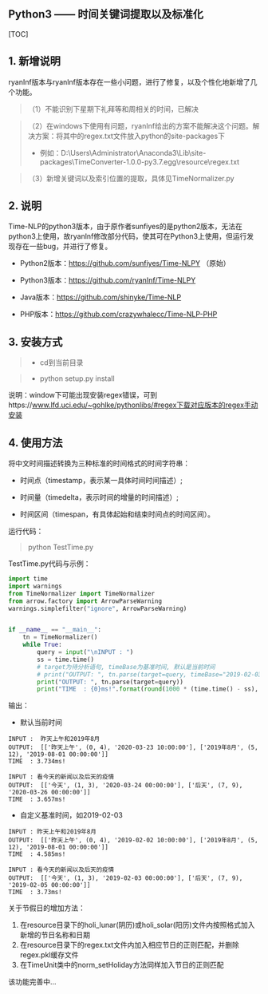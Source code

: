 ## Python3 —— 时间关键词提取以及标准化
[TOC]

## 1. 新增说明

ryanInf版本与ryanlnf版本存在一些小问题，进行了修复，以及个性化地新增了几个功能。

> （1）不能识别下星期下礼拜等和周相关的时间，已解决

> （2）在windows下使用有问题，ryanInf给出的方案不能解决这个问题。解决方案：将其中的regex.txt文件放入python的site-packages下
>
> - 例如：D:\Users\Administrator\Anaconda3\Lib\site-packages\TimeConverter-1.0.0-py3.7.egg\resource\regex.txt

> （3）新增关键词以及索引位置的提取，具体见TimeNormalizer.py

## 2. 说明
Time-NLP的python3版本，由于原作者sunfiyes的是python2版本，无法在python3上使用，故ryanlnf修改部分代码，使其可在Python3上使用，但运行发现存在一些bug，并进行了修复。

- Python2版本：https://github.com/sunfiyes/Time-NLPY  （原始）

- Python3版本：https://github.com/ryanInf/Time-NLPY
- Java版本：https://github.com/shinyke/Time-NLP
- PHP版本：https://github.com/crazywhalecc/Time-NLP-PHP

## 3. 安装方式  
> - cd到当前目录

> - python setup.py install

说明：window下可能出现安装regex错误，可到https://www.lfd.uci.edu/~gohlke/pythonlibs/#regex下载对应版本的regex手动安装

## 4. 使用方法
将中文时间描述转换为三种标准的时间格式的时间字符串：

- 时间点（timestamp，表示某一具体时间时间描述）; 

-  时间量（timedelta，表示时间的增量的时间描述）; 

- 时间区间（timespan，有具体起始和结束时间点的时间区间）。

  

运行代码：

> python TestTime.py



TestTime.py代码与示例：

``` python
import time
import warnings
from TimeNormalizer import TimeNormalizer
from arrow.factory import ArrowParseWarning
warnings.simplefilter("ignore", ArrowParseWarning)


if __name__ == "__main__":
    tn = TimeNormalizer()
    while True:
        query = input("\nINPUT : ")
        ss = time.time()
        # target为待分析语句, timeBase为基准时间, 默认是当前时间
        # print("OUTPUT: ", tn.parse(target=query, timeBase="2019-02-03"))
        print("OUTPUT: ", tn.parse(target=query))
        print("TIME  : {0}ms!".format(round(1000 * (time.time() - ss), 3)))
```
输出：

- 默认当前时间

```
INPUT :  昨天上午和2019年8月
OUTPUT:  [['昨天上午', (0, 4), '2020-03-23 10:00:00'], ['2019年8月', (5, 12), '2019-08-01 00:00:00']]
TIME  : 3.734ms!

INPUT : 看今天的新闻以及后天的疫情
OUTPUT:  [['今天', (1, 3), '2020-03-24 00:00:00'], ['后天', (7, 9), '2020-03-26 00:00:00']]
TIME  : 3.657ms!
```


- 自定义基准时间，如2019-02-03

```
INPUT : 昨天上午和2019年8月
OUTPUT:  [['昨天上午', (0, 4), '2019-02-02 10:00:00'], ['2019年8月', (5, 12), '2019-08-01 00:00:00']]
TIME  : 4.585ms!

INPUT : 看今天的新闻以及后天的疫情
OUTPUT:  [['今天', (1, 3), '2019-02-03 00:00:00'], ['后天', (7, 9), '2019-02-05 00:00:00']]
TIME  : 3.73ms!
```



关于节假日的增加方法：  
1) 在resource目录下的holi_lunar(阴历)或holi_solar(阳历)文件内按照格式加入新增的节日名称和日期
2) 在resource目录下的regex.txt文件内加入相应节日的正则匹配，并删除regex.pkl缓存文件
3) 在TimeUnit类中的norm_setHoliday方法同样加入节日的正则匹配

该功能完善中...
